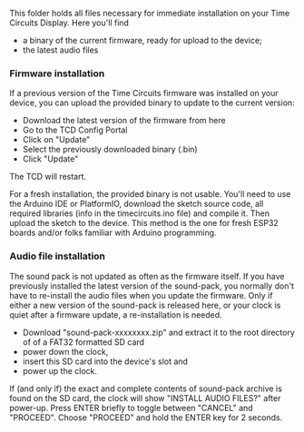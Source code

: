 This folder holds all files necessary for immediate installation on your Time Circuits Display. Here you'll find
- a binary of the current firmware, ready for upload to the device;
- the latest audio files

### Firmware installation

If a previous version of the Time Circuits firmware was installed on your device, you can upload the provided binary to update to the current version: 
- Download the latest version of the firmware from here
- Go to the TCD Config Portal
- Click on "Update"
- Select the previously downloaded binary (.bin)
- Click "Update"

The TCD will restart.

For a fresh installation, the provided binary is not usable. You'll need to use the Arduino IDE or PlatformIO, download the sketch source code, all required libraries (info in the timecircuits.ino file) and compile it. Then upload the sketch to the device. This method is the one for fresh ESP32 boards and/or folks familiar with Arduino programming.

### Audio file installation

The sound pack is not updated as often as the firmware itself. If you have previously installed the latest version of the sound-pack, you normally don't have to re-install the audio files when you update the firmware. Only if either a new version of the sound-pack is released here, or your clock is quiet after a firmware update, a re-installation is needed.

- Download "sound-pack-xxxxxxxx.zip" and extract it to the root directory of of a FAT32 formatted SD card
- power down the clock,
- insert this SD card into the device's slot and 
- power up the clock.

If (and only if) the exact and complete contents of sound-pack archive is found on the SD card, the clock will show "INSTALL AUDIO FILES?" after power-up. Press ENTER briefly to toggle between "CANCEL" and "PROCEED". Choose "PROCEED" and hold the ENTER key for 2 seconds.
